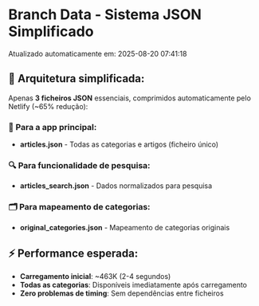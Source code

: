 # Branch Data - Sistema JSON Simplificado
Atualizado automaticamente em: 2025-08-20 07:41:18

## 🎯 Arquitetura simplificada:
Apenas **3 ficheiros JSON** essenciais, comprimidos automaticamente pelo Netlify (~65% redução):

### 📱 Para a app principal:
- **articles.json** - Todas as categorias e artigos (ficheiro único)

### 🔍 Para funcionalidade de pesquisa:
- **articles_search.json** - Dados normalizados para pesquisa

### 🗂️ Para mapeamento de categorias:
- **original_categories.json** - Mapeamento de categorias originais

## ⚡ Performance esperada:
- **Carregamento inicial**: ~463K (2-4 segundos)
- **Todas as categorias**: Disponíveis imediatamente após carregamento
- **Zero problemas de timing**: Sem dependências entre ficheiros
